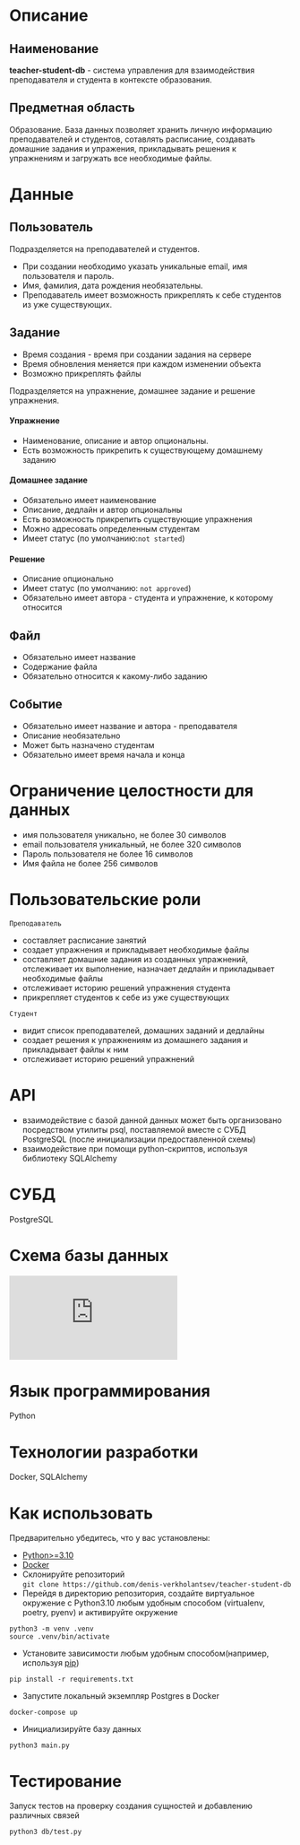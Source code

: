 # Описание
## Наименование
**teacher-student-db** - система управления для взаимодействия преподавателя и студента в контексте образования.
## Предметная область
Образование. База данных позволяет хранить личную информацию преподавателей и студентов, сотавлять расписание, создавать домашние задания и упражения, прикладывать решения к упражнениям и загружать все необходимые файлы.
# Данные
## Пользователь
Подразделяется на преподавателей и студентов. 
* При создании необходимо указать уникальные email, имя пользователя и пароль.
* Имя, фамилия, дата рождения необязательны.
* Преподаватель имеет возможность прикреплять к себе студентов из уже существующих.
## Задание
* Время создания - время при создании задания на сервере
* Время обновления меняется при каждом изменении объекта
* Возможно прикреплять файлы

Подразделяется на упражнение, домашнее задание и решение упражнения.

#### Упражнение

* Наименование, описание и автор опциональны.
* Есть возможность прикрепить к существующему домашнему заданию

#### Домашнее задание

* Обязательно имеет наименование
* Описание, дедлайн и автор опциональны
* Есть возможность прикрепить существующие упражнения
* Можно адресовать определенным студентам
* Имеет статус (по умолчанию:```not started```)

#### Решение

* Описание опционально
* Имеет статус (по умолчанию: ```not approved```)
* Обязательно имеет автора - студента и упражнение, к которому относится
## Файл 
* Обязательно имеет название
* Содержание файла
* Обязательно относится к какому-либо заданию

## Событие
* Обязательно имеет название и автора - преподавателя
* Описание необязательно
* Может быть назначено студентам
* Обязательно имеет время начала и конца

# Ограничение целостности для данных
* имя пользователя уникально, не более 30 символов
* email пользователя уникальный, не более 320 символов
* Пароль пользователя не более 16 символов
* Имя файла не более 256 символов

# Пользовательские роли
``` Преподаватель ```
* составляет расписание занятий
* создает упражнения и прикладывает необходимые файлы
* составляет домашние задания из созданных упражнений, отслеживает их выполнение, назначает дедлайн и прикладывает необходимые файлы
* отслеживает историю решений упражнения студента
* прикрепляет студентов к себе из уже существующих

``` Студент ```
* видит список преподавателей, домашних заданий и дедлайны
* создает решения к упражнениям из домашнего задания и прикладывает файлы к ним
* отслеживает историю решений упражнений

# API
* взаимодействие с базой данной данных может быть организовано посредством утилиты psql, поставляемой вместе с СУБД PostgreSQL (после инициализации предоставленной схемы)
* взаимодействие при помощи python-скриптов, используя библиотеку SQLAlchemy

# СУБД
PostgreSQL
# Cхема базы данных
![er](https://github.com/denis-verkholantsev/teacher-student-db/blob/main/er_diagram.pdf)
# Язык программирования
Python
# Технологии разработки
Docker, SQLAlchemy

# Как использовать
Предварительно убедитесь, что у вас установлены:
* [Python>=3.10](https://www.python.org/)
* [Docker](https://www.docker.com/)
* Склонируйте репозиторий \
```git clone https://github.com/denis-verkholantsev/teacher-student-db```
* Перейдя в директорию репозитория, создайте виртуальное окружение с Python3.10 любым
удобным способом (virtualenv, poetry, pyenv) и активируйте окружение
```
python3 -m venv .venv
source .venv/bin/activate
```
* Установите зависимости любым удобным способом(например, используя [pip](https://pip.pypa.io/en/stable/))
```
pip install -r requirements.txt
```
* Запустите локальный экземпляр Postgres в Docker
```
docker-compose up
```
* Инициализируйте базу данных
```
python3 main.py
```
# Тестирование
Запуск тестов на проверку создания сущностей и добавлению различных связей
```
python3 db/test.py
```
